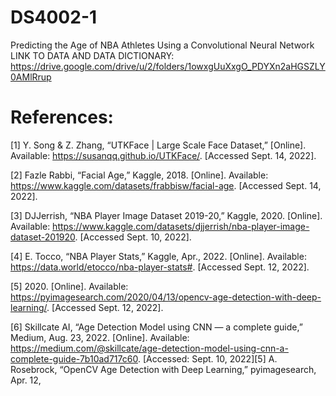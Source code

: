 # DS4002-1
Predicting the Age of NBA Athletes Using a Convolutional Neural Network
LINK TO DATA AND DATA DICTIONARY: https://drive.google.com/drive/u/2/folders/1owxgUuXxgO_PDYXn2aHGSZLY0AMlRrup 
# References:
[1] Y. Song & Z. Zhang, “UTKFace | Large Scale Face Dataset,” [Online]. Available: https://susanqq.github.io/UTKFace/. [Accessed Sept. 14, 2022].

[2] Fazle Rabbi, “Facial Age,” Kaggle, 2018. [Online]. Available: https://www.kaggle.com/datasets/frabbisw/facial-age. [Accessed Sept. 14, 2022].

[3] DJJerrish, “NBA Player Image Dataset 2019-20,” Kaggle, 2020. [Online]. Available: https://www.kaggle.com/datasets/djjerrish/nba-player-image-dataset-201920. [Accessed Sept. 10, 2022].

[4] E. Tocco, “NBA Player Stats,” Kaggle, Apr., 2022. [Online]. Available: https://data.world/etocco/nba-player-stats#. [Accessed Sept. 12, 2022].

[5] 2020. [Online]. Available: https://pyimagesearch.com/2020/04/13/opencv-age-detection-with-deep-learning/. [Accessed Sept. 12, 2022].


[6] Skillcate AI, “Age Detection Model using CNN — a complete guide,” Medium, Aug. 23, 2022. [Online]. Available: https://medium.com/@skillcate/age-detection-model-using-cnn-a-complete-guide-7b10ad717c60. [Accessed: Sept. 10, 2022][5] A. Rosebrock, “OpenCV Age Detection with Deep Learning,”  pyimagesearch, Apr. 12, 
